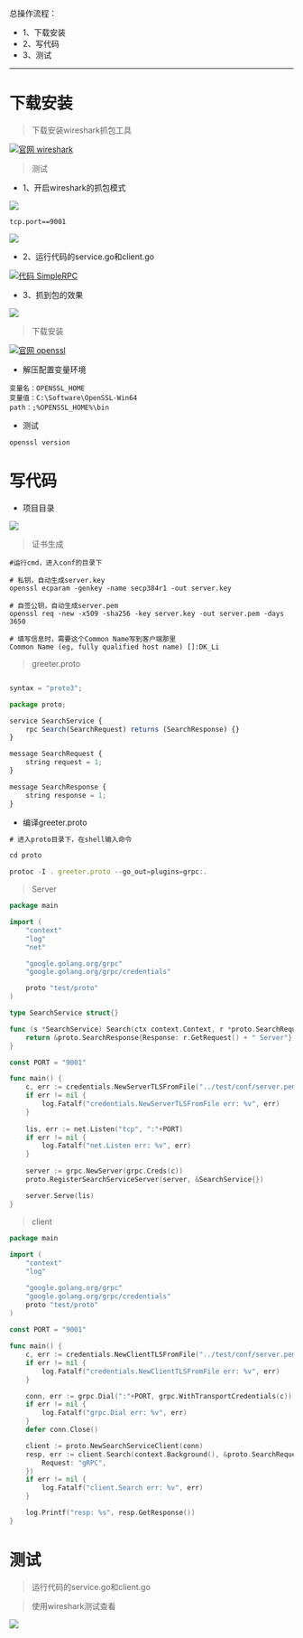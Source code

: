 总操作流程：
- 1、下载安装
- 2、写代码
- 3、测试

***

# 下载安装

> 下载安装wireshark抓包工具

[![](https://img.shields.io/badge/官网-wireshark-red.svg "官网 wireshark")](https://www.wireshark.org/#download)

> 测试

- 1、开启wireshark的抓包模式

![](image/5-1.png)

```
tcp.port==9001
```

![](image/5-2.png)

- 2、运行代码的service.go和client.go

[![](https://img.shields.io/badge/代码-SimpleRPC-blue.svg "代码 SimpleRPC")](https://github.com/OurNotes/CCN/blob/master/6.%E5%90%8E%E5%8F%B0/4.go/01.windows%E7%8E%AF%E5%A2%83/02.go%E4%B9%8B%E6%A1%86%E6%9E%B6/02.go%E4%B9%8Bgrpc/01.go-grpc%E4%B9%8BSimple%20RPC(%E7%AE%80%E5%8D%95rpc).md)

- 3、抓到包的效果

![](image/5-3.png)


> 下载安装

[![](https://img.shields.io/badge/官网-openssl-blue.svg "官网 openssl")](http://slproweb.com/products/Win32OpenSSL.html)

- 解压配置变量环境

```
变量名：OPENSSL_HOME
变量值：C:\Software\OpenSSL-Win64
path：;%OPENSSL_HOME%\bin
```

- 测试

```
openssl version
```

# 写代码

- 项目目录

![](image/5-4.png)

> 证书生成

```shell
#运行cmd，进入conf的目录下

# 私钥，自动生成server.key
openssl ecparam -genkey -name secp384r1 -out server.key

# 自签公钥，自动生成server.pem
openssl req -new -x509 -sha256 -key server.key -out server.pem -days 3650

# 填写信息时，需要这个Common Name写到客户端那里
Common Name (eg, fully qualified host name) []:DK_Li
```


> greeter.proto

```js

syntax = "proto3";

package proto;

service SearchService {
    rpc Search(SearchRequest) returns (SearchResponse) {}
}

message SearchRequest {
    string request = 1;
}

message SearchResponse {
    string response = 1;
}
```

- 编译greeter.proto

```js
# 进入proto目录下，在shell输入命令

cd proto

protoc -I . greeter.proto --go_out=plugins=grpc:.
```

> Server

```go
package main

import (
	"context"
    "log"
    "net"

    "google.golang.org/grpc"
    "google.golang.org/grpc/credentials"

    proto "test/proto"
)

type SearchService struct{}

func (s *SearchService) Search(ctx context.Context, r *proto.SearchRequest) (*proto.SearchResponse, error) {
	return &proto.SearchResponse{Response: r.GetRequest() + " Server"}, nil
}

const PORT = "9001"

func main() {
    c, err := credentials.NewServerTLSFromFile("../test/conf/server.pem", "../test/conf/server.key")
    if err != nil {
        log.Fatalf("credentials.NewServerTLSFromFile err: %v", err)
	}
	
	lis, err := net.Listen("tcp", ":"+PORT)
    if err != nil {
        log.Fatalf("net.Listen err: %v", err)
	}
	
    server := grpc.NewServer(grpc.Creds(c))
    proto.RegisterSearchServiceServer(server, &SearchService{})

    server.Serve(lis)
}

```

> client

```go
package main
 
import (
    "context"
    "log"

    "google.golang.org/grpc"
    "google.golang.org/grpc/credentials"
	proto "test/proto"
)
 
const PORT = "9001"

func main() {
    c, err := credentials.NewClientTLSFromFile("../test/conf/server.pem", "DK_Li")
    if err != nil {
        log.Fatalf("credentials.NewClientTLSFromFile err: %v", err)
    }

    conn, err := grpc.Dial(":"+PORT, grpc.WithTransportCredentials(c))
    if err != nil {
        log.Fatalf("grpc.Dial err: %v", err)
    }
    defer conn.Close()

    client := proto.NewSearchServiceClient(conn)
    resp, err := client.Search(context.Background(), &proto.SearchRequest{
        Request: "gRPC",
    })
    if err != nil {
        log.Fatalf("client.Search err: %v", err)
    }

    log.Printf("resp: %s", resp.GetResponse())
}
```

# 测试


> 运行代码的service.go和client.go

> 使用wireshark测试查看

![](image/5-5.png)